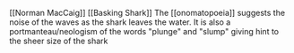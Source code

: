 [[Norman MacCaig]] [[Basking Shark]]
The [[onomatopoeia]]  suggests the noise of the waves as the shark leaves the water. It is also a portmanteau/neologism of the words "plunge" and "slump" giving hint to the sheer size of the shark